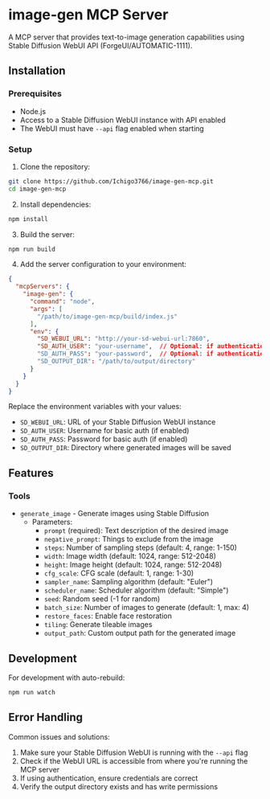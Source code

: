# image-gen MCP Server

A MCP server that provides text-to-image generation capabilities using Stable Diffusion WebUI API (ForgeUI/AUTOMATIC-1111).

## Installation

### Prerequisites
- Node.js
- Access to a Stable Diffusion WebUI instance with API enabled
- The WebUI must have `--api` flag enabled when starting

### Setup

1. Clone the repository:
```bash
git clone https://github.com/Ichigo3766/image-gen-mcp.git
cd image-gen-mcp
```

2. Install dependencies:
```bash
npm install
```

3. Build the server:
```bash
npm run build
```

4. Add the server configuration to your environment:

```json
{
  "mcpServers": {
    "image-gen": {
      "command": "node",
      "args": [
        "/path/to/image-gen-mcp/build/index.js"
      ],
      "env": {
        "SD_WEBUI_URL": "http://your-sd-webui-url:7860",
        "SD_AUTH_USER": "your-username",  // Optional: if authentication is enabled
        "SD_AUTH_PASS": "your-password",  // Optional: if authentication is enabled
        "SD_OUTPUT_DIR": "/path/to/output/directory"
      }
    }
  }
}
```

Replace the environment variables with your values:
- `SD_WEBUI_URL`: URL of your Stable Diffusion WebUI instance
- `SD_AUTH_USER`: Username for basic auth (if enabled)
- `SD_AUTH_PASS`: Password for basic auth (if enabled)
- `SD_OUTPUT_DIR`: Directory where generated images will be saved

## Features

### Tools
- `generate_image` - Generate images using Stable Diffusion
  - Parameters:
    - `prompt` (required): Text description of the desired image
    - `negative_prompt`: Things to exclude from the image
    - `steps`: Number of sampling steps (default: 4, range: 1-150)
    - `width`: Image width (default: 1024, range: 512-2048)
    - `height`: Image height (default: 1024, range: 512-2048)
    - `cfg_scale`: CFG scale (default: 1, range: 1-30)
    - `sampler_name`: Sampling algorithm (default: "Euler")
    - `scheduler_name`: Scheduler algorithm (default: "Simple")
    - `seed`: Random seed (-1 for random)
    - `batch_size`: Number of images to generate (default: 1, max: 4)
    - `restore_faces`: Enable face restoration
    - `tiling`: Generate tileable images
    - `output_path`: Custom output path for the generated image

## Development

For development with auto-rebuild:
```bash
npm run watch
```

## Error Handling

Common issues and solutions:
1. Make sure your Stable Diffusion WebUI is running with the `--api` flag
2. Check if the WebUI URL is accessible from where you're running the MCP server
3. If using authentication, ensure credentials are correct
4. Verify the output directory exists and has write permissions